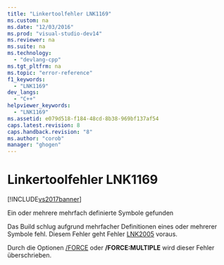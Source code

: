 ```yaml
---
title: "Linkertoolfehler LNK1169"
ms.custom: na
ms.date: "12/03/2016"
ms.prod: "visual-studio-dev14"
ms.reviewer: na
ms.suite: na
ms.technology: 
  - "devlang-cpp"
ms.tgt_pltfrm: na
ms.topic: "error-reference"
f1_keywords: 
  - "LNK1169"
dev_langs: 
  - "C++"
helpviewer_keywords: 
  - "LNK1169"
ms.assetid: e079d518-f184-48cd-8b38-969bf137af54
caps.latest.revision: 8
caps.handback.revision: "8"
ms.author: "corob"
manager: "ghogen"
---
```

# Linkertoolfehler LNK1169
[!INCLUDE[vs2017banner](../../assembler/inline/includes/vs2017banner.md)]

Ein oder mehrere mehrfach definierte Symbole gefunden  
  
 Das Build schlug aufgrund mehrfacher Definitionen eines oder mehrerer Symbole fehl.  Diesem Fehler geht Fehler [LNK2005](../../error-messages/tool-errors/linker-tools-error-lnk2005.md) voraus.  
  
 Durch die Optionen [\/FORCE](../../build/reference/force-force-file-output.md) oder **\/FORCE:MULTIPLE** wird dieser Fehler überschrieben.